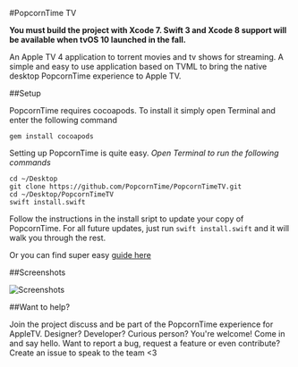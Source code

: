 #PopcornTime TV

**You must build the project with Xcode 7. Swift 3 and Xcode 8 support will be available when tvOS 10 launched in the fall.**

An Apple TV 4 application to torrent movies and tv shows for streaming. A simple and easy to use application based on TVML to bring the native desktop PopcornTime experience to Apple TV.

##Setup

PopcornTime requires cocoapods. 
To install it simply open Terminal and enter the following command

`gem install cocoapods`

Setting up PopcornTime is quite easy.
*Open Terminal to run the following commands*

```
cd ~/Desktop
git clone https://github.com/PopcornTime/PopcornTimeTV.git
cd ~/Desktop/PopcornTimeTV
swift install.swift
```
Follow the instructions in the install sript to update your copy of PopcornTime. For all future updates, just run `swift install.swift` and it will walk you through the rest.

Or you can find super easy [guide here](https://github.com/PopcornTimeTV/PopcornTimeTV/wiki/Building-PopcornTime)

##Screenshots

![Screenshots](https://raw.githubusercontent.com/PopcornTimeTV/PopcornTimeTV/master/Assets/home.png)

##Want to help?

Join the project discuss and be part of the PopcornTime experience for AppleTV. Designer? Developer? Curious person? You're welcome! Come in and say hello. Want to report a bug, request a feature or even contribute? Create an issue to speak to the team <3
